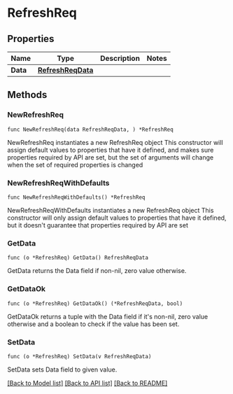 # RefreshReq

## Properties

Name | Type | Description | Notes
------------ | ------------- | ------------- | -------------
**Data** | [**RefreshReqData**](RefreshReqData.md) |  | 

## Methods

### NewRefreshReq

`func NewRefreshReq(data RefreshReqData, ) *RefreshReq`

NewRefreshReq instantiates a new RefreshReq object
This constructor will assign default values to properties that have it defined,
and makes sure properties required by API are set, but the set of arguments
will change when the set of required properties is changed

### NewRefreshReqWithDefaults

`func NewRefreshReqWithDefaults() *RefreshReq`

NewRefreshReqWithDefaults instantiates a new RefreshReq object
This constructor will only assign default values to properties that have it defined,
but it doesn't guarantee that properties required by API are set

### GetData

`func (o *RefreshReq) GetData() RefreshReqData`

GetData returns the Data field if non-nil, zero value otherwise.

### GetDataOk

`func (o *RefreshReq) GetDataOk() (*RefreshReqData, bool)`

GetDataOk returns a tuple with the Data field if it's non-nil, zero value otherwise
and a boolean to check if the value has been set.

### SetData

`func (o *RefreshReq) SetData(v RefreshReqData)`

SetData sets Data field to given value.



[[Back to Model list]](../README.md#documentation-for-models) [[Back to API list]](../README.md#documentation-for-api-endpoints) [[Back to README]](../README.md)


